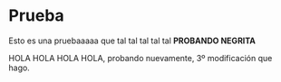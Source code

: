 # Prueba
Esto es una pruebaaaaa que tal tal tal tal tal 
<b> PROBANDO NEGRITA </b>

HOLA HOLA HOLA HOLA, probando nuevamente, 3º modificación que hago.
